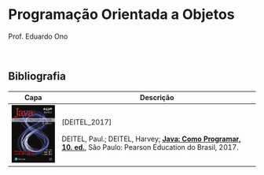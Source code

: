 # Programação Orientada a Objetos

Prof. Eduardo Ono

<br>

## Bibliografia

| Capa | Descrição |
| :-: | --- |
| <img src="./referencias/capas/deitel-10e_2017.jpg" alt="" width="150px"> | [DEITEL_2017]<br><br>DEITEL, Paul.; DEITEL, Harvey; [**Java: Como Programar, 10. ed.**](https://plataforma.bvirtual.com.br/Acervo/Publicacao/39590), São Paulo: Pearson Education do Brasil, 2017.

<br>
